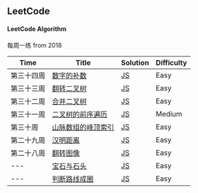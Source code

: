 

## LeetCode

#### LeetCode Algorithm

每周一练 from 2018

|    Time   | Title |    Solution    | Difficulty |
| ---       | ---         | ---      | ---        |
| 第三十四周  | [数字的补数](https://leetcode-cn.com/problems/number-complement/description/)    | [JS](https://github.com/oneMoreTime1357/codewar-algorithm/blob/master/algorithm/js/numberComplement.js)  | Easy   |
| 第三十三周  | [翻转二叉树](https://leetcode-cn.com/problems/invert-binary-tree/description/)    | [JS](https://github.com/oneMoreTime1357/codewar-algorithm/blob/master/algorithm/js/invertBinaryTree.js)  | Easy   |
| 第三十二周  | [合并二叉树](https://leetcode-cn.com/problems/merge-two-binary-trees/description/)    | [JS](https://github.com/oneMoreTime1357/codewar-algorithm/blob/master/algorithm/js/mergeBinaryTree.js)   | Easy    |
| 第三十一周  | [二叉树的前序遍历](https://leetcode-cn.com/problems/binary-tree-preorder-traversal/description/)     | [JS](https://github.com/oneMoreTime1357/codewar-algorithm/blob/master/algorithm/js/binaryTreePreOrder.js)    | Medium    |
| 第三十周   | [山脉数组的峰顶索引](https://leetcode-cn.com/problems/peak-index-in-a-mountain-array/description/)   | [JS](https://github.com/oneMoreTime1357/codewar-algorithm/blob/master/algorithm/js/peakIndexMountain.js)     | Easy       |
| 第二十九周 | [汉明距离](https://leetcode-cn.com/problems/hamming-distance/description/)     | [JS](https://github.com/oneMoreTime1357/codewar-algorithm/blob/master/algorithm/js/Hanming-distance.js)       | Easy       |
| 第二十八周 | [翻转图像](https://leetcode-cn.com/problems/flipping-an-image/description/)     | [JS](https://github.com/oneMoreTime1357/codewar-algorithm/blob/master/algorithm/js/Flipping-an-image.js)        | Easy       |
| ---        | [宝石与石头](https://leetcode-cn.com/problems/jewels-and-stones/description/)   | [JS](https://github.com/oneMoreTime1357/codewar-algorithm/blob/master/algorithm/js/%E5%AE%9D%E7%9F%B3%E4%B8%8E%E7%9F%B3%E5%A4%B4and%20Moving%20Zeros%20To%20The%20End.md)       | Easy       |
| ---        | [判断路线成圈](https://leetcode-cn.com/problems/judge-route-circle/description/) | [JS](https://github.com/oneMoreTime1357/codewar-algorithm/blob/master/algorithm/js/%E5%88%A4%E6%96%AD%E8%B7%AF%E7%BA%BF%E6%88%90%E5%9C%88.md)      | Easy       |
